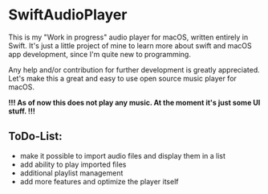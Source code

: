# SwiftAudioPlayer

This is my "Work in progress" audio player for macOS, written entirely in Swift.
It's just a little project of mine to learn more about swift and macOS app development, since I'm quite new to programming.

Any help and/or contribution for further development is greatly appreciated.
Let's make this a great and easy to use open source music player for macOS.

**!!! As of now this does not play any music. At the moment it's just some UI stuff. !!!**

## ToDo-List:
- make it possible to import audio files and display them in a list
- add ability to play imported files
- additional playlist management
- add more features and optimize the player itself


